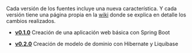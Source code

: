 
Cada versión de los fuentes incluye una nueva característica. Y cada versión tiene una página propia en la [wiki](https://github.com/jcmellado/sdre/wiki) donde se explica en detalle los cambios realizados.

* **[v0.1.0](https://github.com/jcmellado/sdre/wiki/v0.1.0)** Creación de una aplicación web básica con Spring Boot

* **[v0.2.0](https://github.com/jcmellado/sdre/wiki/v0.2.0)** Creación de modelo de dominio con Hibernate y Liquibase
